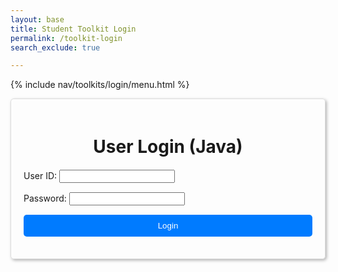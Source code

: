 ```yaml
---
layout: base
title: Student Toolkit Login
permalink: /toolkit-login
search_exclude: true

---
```


{% include nav/toolkits/login/menu.html %}



<style>
.login-container {
    margin: 0 auto;
    max-width: 600px;
    border: 1px solid #ddd;
    border-radius: 5px;
    padding: 20px;
    box-shadow: 2px 2px 5px rgba(0, 0, 0, 0.3);
}

.login-container h1 {
    margin-bottom: 20px;
    text-align: center;
}

.login-container form p {
    margin: 15px 0;
}

.login-container button {
    display: block;
    width: 100%;
    padding: 10px;
    background-color: #007bff;
    color: white;
    border: none;
    border-radius: 5px;
    cursor: pointer;
    text-align: center;
}

.login-container button:hover {
    background-color: #0056b3;
}

table {
    width: 100%;
    margin-top: 20px;
    border-collapse: collapse;
}

table, th, td {
    border: 1px solid #ddd;
}

th, td {
    padding: 10px;
    text-align: left;
}

.message {
    color: red;
    margin-top: 10px;
}

.details-button {
    display: block;
    margin-top: 20px;
    padding: 10px;
    text-align: center;
    background-color: #28a745;
    color: white;
    text-decoration: none;
    border-radius: 5px;
}

.details-button:hover {
    background-color: #218838;
}
</style>

<div class="login-container">
    <h1>User Login (Java)</h1>
    <form id="javaForm" onsubmit="javaLogin(); return false;">
        <p>
            <label>
                User ID:
                <input type="text" name="uid" id="uid" required>
            </label>
        </p>
        <p>
            <label>
                Password:
                <input type="password" name="password" id="password" required>
            </label>
        </p>
        <p>
            <button type="submit">Login</button>
        </p>
        <p id="java-message" class="message"></p>
    </form>
    <!-- Data Table -->
    <table id="javaTable" style="display: none;">
        <thead>
            <tr>
                <th>Name</th>
                <th>Github Id</th>
                <th>Email</th>
                <th>Age</th>
                <th>Roles</th>
            </tr>
        </thead>
        <tbody id="javaResult">
            <!-- JavaScript-generated data -->
        </tbody>
    </table>
    <a href="{{ site.baseurl }}/javaUI" id="javaButton" class="details-button" style="display: none;">Java Details</a>
</div>

<script type="module">
    import { login, javaURI, fetchOptions } from '{{ site.baseurl }}/assets/js/api/config.js';

    // Function to handle Java login
    window.javaLogin = function () {
        const options = {
            URL: `${javaURI}/authenticate`,
            callback: javaDatabase,
            message: "java-message",
            method: "POST",
            cache: "no-cache",
            body: {
                uid: document.getElementById("uid").value,
                password: document.getElementById("password").value,
            },
        };
        login(options);
    };

    // Function to fetch and display Java data
    function javaDatabase() {
        const URL = `${javaURI}/api/person/get`;
        const loginForm = document.getElementById('javaForm');
        const dataTable = document.getElementById('javaTable');
        const dataButton = document.getElementById('javaButton');
        const resultContainer = document.getElementById("javaResult");
        resultContainer.innerHTML = '';

        fetch(URL, fetchOptions)
            .then(response => {
                if (!response.ok) {
                    throw new Error(`Spring server response: ${response.status}`);
                }
                return response.json();
            })
            .then(data => {
                loginForm.style.display = 'none';
                dataTable.style.display = 'block';
                dataButton.style.display = 'block';

                const tr = document.createElement("tr");
                const name = document.createElement("td");
                const ghid = document.createElement("td");
                const id = document.createElement("td");
                const age = document.createElement("td");
                const roles = document.createElement("td");

                name.textContent = data.name;
                ghid.textContent = data.uid;
                id.textContent = data.email;
                age.textContent = data.age;
                roles.textContent = data.roles.map(role => role.name).join(', ');

                tr.appendChild(name);
                tr.appendChild(ghid);
                tr.appendChild(id);
                tr.appendChild(age);
                tr.appendChild(roles);
                resultContainer.appendChild(tr);
            })
            .catch(error => {
                console.error("Java Database Error:", error);
                const errorMsg = `Java Database Error: ${error.message}`;
                const tr = document.createElement("tr");
                const td = document.createElement("td");
                td.textContent = errorMsg;
                td.colSpan = 4;
                tr.appendChild(td);
                resultContainer.appendChild(tr);
            });
    }

        window.onload = function() {
        javaDatabase();
    };
</script>
